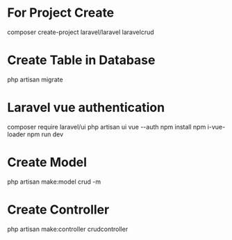 # For Project Create
composer create-project laravel/laravel laravelcrud

# Create Table in Database
php artisan migrate

# Laravel vue authentication
composer require laravel/ui
php artisan ui vue --auth
npm install
npm i-vue-loader 
npm run dev

# Create Model
php artisan make:model crud -m

# Create Controller
php artisan make:controller crudcontroller
